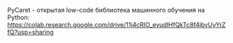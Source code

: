 PyCaret - открытая low-code библиотека машинного обучения на Python: https://colab.research.google.com/drive/11j4cRlO_eyudlHfQkTc8f4jbvUyYrZfQ?usp=sharing
